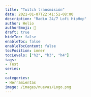 ```yaml
---
title: "Twitch transmisión"
date: 2021-01-07T22:41:51-08:00
description: "Radio 24/7 Lofi HipHop"
author: Helio
authorEmoji: 📡
draft: true
hideToc: false
enableToc: false
enableTocContent: false
tocPosition: inner
tocLevels: ["h2", "h3", "h4"]
tags:
- Test
series:
-
categories:
- Herramientas
image: /images/nuevas/Logo.png
---
```



<!-- Add a placeholder for the Twitch embed -->
<div id="twitch-embed"></div>

<!-- Load the Twitch embed script -->
<script src="https://embed.twitch.tv/embed/v1.js"></script>

<!-- Create a Twitch.Embed object that will render within the "twitch-embed" root element. -->
<script type="text/javascript">
  new Twitch.Embed("twitch-embed", {width: 720,  height: 480,  channel: "josejuegosmola"});
</script>

